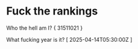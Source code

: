 # Fuck the rankings

Who the hell am I?
{ 31511021 }

What fucking year is it?
[ 2025-04-14T05:30:00Z ]
